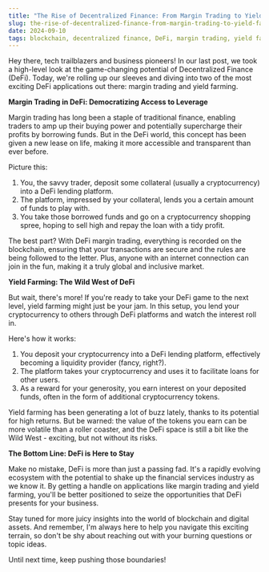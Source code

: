 ```yaml
---
title: "The Rise of Decentralized Finance: From Margin Trading to Yield Farming"
slug: the-rise-of-decentralized-finance-from-margin-trading-to-yield-farming
date: 2024-09-10
tags: blockchain, decentralized finance, DeFi, margin trading, yield farming
---
```


Hey there, tech trailblazers and business pioneers! In our last post, we took a high-level look at the game-changing potential of Decentralized Finance (DeFi). Today, we're rolling up our sleeves and diving into two of the most exciting DeFi applications out there: margin trading and yield farming. 

**Margin Trading in DeFi: Democratizing Access to Leverage**

Margin trading has long been a staple of traditional finance, enabling traders to amp up their buying power and potentially supercharge their profits by borrowing funds. But in the DeFi world, this concept has been given a new lease on life, making it more accessible and transparent than ever before.

Picture this:

1. You, the savvy trader, deposit some collateral (usually a cryptocurrency) into a DeFi lending platform.
2. The platform, impressed by your collateral, lends you a certain amount of funds to play with.
3. You take those borrowed funds and go on a cryptocurrency shopping spree, hoping to sell high and repay the loan with a tidy profit.

The best part? With DeFi margin trading, everything is recorded on the blockchain, ensuring that your transactions are secure and the rules are being followed to the letter. Plus, anyone with an internet connection can join in the fun, making it a truly global and inclusive market. 

**Yield Farming: The Wild West of DeFi**

But wait, there's more! If you're ready to take your DeFi game to the next level, yield farming might just be your jam. In this setup, you lend your cryptocurrency to others through DeFi platforms and watch the interest roll in.

Here's how it works:

1. You deposit your cryptocurrency into a DeFi lending platform, effectively becoming a liquidity provider (fancy, right?).
2. The platform takes your cryptocurrency and uses it to facilitate loans for other users.
3. As a reward for your generosity, you earn interest on your deposited funds, often in the form of additional cryptocurrency tokens.

Yield farming has been generating a lot of buzz lately, thanks to its potential for high returns. But be warned: the value of the tokens you earn can be more volatile than a roller coaster, and the DeFi space is still a bit like the Wild West - exciting, but not without its risks.

**The Bottom Line: DeFi is Here to Stay**

Make no mistake, DeFi is more than just a passing fad. It's a rapidly evolving ecosystem with the potential to shake up the financial services industry as we know it. By getting a handle on applications like margin trading and yield farming, you'll be better positioned to seize the opportunities that DeFi presents for your business.

Stay tuned for more juicy insights into the world of blockchain and digital assets. And remember, I'm always here to help you navigate this exciting terrain, so don't be shy about reaching out with your burning questions or topic ideas.

Until next time, keep pushing those boundaries!